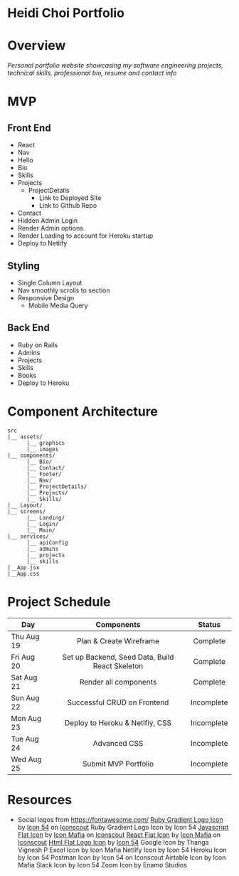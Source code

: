 # Heidi Choi Portfolio

# Overview

_Personal portfolio website showcasing my software engineering projects, technical skills, professional bio, resume and contact info_

# MVP

## Front End

- React
- Nav
- Hello
- Bio
- Skills
- Projects
  - ProjectDetails
    - Link to Deployed Site
    - Link to Github Repo
- Contact
- Hidden Admin Login
- Render Admin options
- Render Loading to account for Heroku startup
- Deploy to Netlify

## Styling

- Single Column Layout
- Nav smoothly scrolls to section
- Responsive Design
  - Mobile Media Query

## Back End

- Ruby on Rails
- Admins
- Projects
- Skills
- Books
- Deploy to Heroku

# Component Architecture

```structure
src
|__ assets/
      |__ graphics
      |__ images
|__ components/
      |__ Bio/
      |__ Contact/
      |__ Footer/
      |__ Nav/
      |__ ProjectDetails/
      |__ Projects/
      |__ Skills/
|__ Layout/
|__ screens/
      |__ Landing/
      |__ Login/
      |__ Main/
|__ services/
      |__ apiConfig
      |__ admins
      |__ projects
      |__ skills
|__App.jsx
|__App.css
```

# Project Schedule

| Day        |                   Components                    |   Status   |
| ---------- | :---------------------------------------------: | :--------: |
| Thu Aug 19 |             Plan & Create Wireframe             | Complete |
| Fri Aug 20 | Set up Backend, Seed Data, Build React Skeleton | Complete |
| Sat Aug 21 |              Render all components              | Complete |
| Sun Aug 22 |           Successful CRUD on Frontend           | Incomplete |
| Mon Aug 23 |         Deploy to Heroku & Netlfiy, CSS         | Incomplete |
| Tue Aug 24 |                  Advanced CSS                   | Incomplete |
| Wed Aug 25 |              Submit MVP Portfolio               | Incomplete |

# Resources

- Social logos from https://fontawesome.com/
<a href="https://iconscout.com/icons/ruby" target="_blank">Ruby Gradient  Logo Icon</a> by <a href="https://iconscout.com/contributors/icon-54">Icon 54</a> on <a href="https://iconscout.com">Iconscout</a>
Ruby Gradient Logo Icon by Icon 54
<a href="https://iconscout.com/icons/javascript" target="_blank">Javascript Flat Icon</a> by <a href="https://iconscout.com/contributors/icon-mafia">Icon Mafia</a> on <a href="https://iconscout.com">Iconscout</a>
<a href="https://iconscout.com/icons/react" target="_blank">React Flat Icon</a> by <a href="https://iconscout.com/contributors/icon-mafia">Icon Mafia</a> on <a href="https://iconscout.com">Iconscout</a>
<a href="https://iconscout.com/icons/html" target="_blank">Html Flat  Logo Icon</a> by <a href="https://iconscout.com/contributors/icon-54" target="_blank">Icon 54</a>
Google Icon by Thanga Vignesh P
Excel Icon by Icon Mafia
Netlify Icon by Icon 54
Heroku Icon by Icon 54
Postman Icon by Icon 54 on Iconscout
Airtable Icon by Icon Mafia
Slack Icon by Icon 54
Zoom Icon by Enamo Studios



